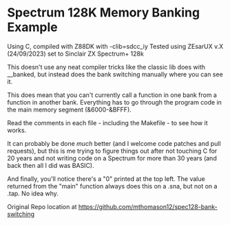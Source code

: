 # Spectrum 128K Memory Banking Example

Using C, compiled with Z88DK with -clib=sdcc_iy
Tested using ZEsarUX v.X (24/09/2023) set to Sinclair ZX Spectrum+ 128k

This doesn't use any neat compiler tricks like the classic lib does with __banked,
but instead does the bank switching manually where you can see it.

This does mean that you can't currently call a function in one bank from a function in another bank.
Everything has to go through the program code in the main memory segment (&6000-&BFFF).

Read the comments in each file - including the Makefile - to see how it works.

It can probably be done *much* better (and I welcome code patches and pull requests), but this is me 
trying to figure things out after not touching C for 20 years and not writing code on a Spectrum for 
more than 30 years (and back then all I did was BASIC).

And finally, you'll notice there's a "0" printed at the top left.  The value returned from the "main" function always does this on a .sna, but not on a .tap.  No idea why.

Original Repo location at https://github.com/mthomason12/spec128-bank-switching

